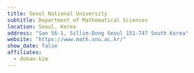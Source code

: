 ```yaml
---
title: Seoul National University
subtitle: Department of Mathematical Sciences
location: Seoul, Korea
address: "San 56-1, Sillim-Dong Seoul 151-747 South Korea"
website: "https://www.math.snu.ac.kr/"
show_date: false
affiliates:
  - dohan-kim
---
```

